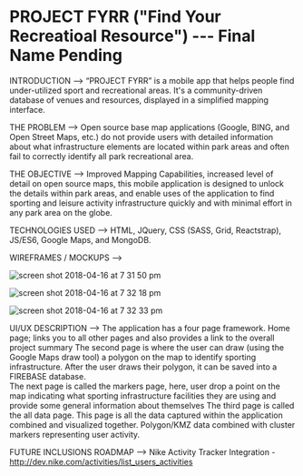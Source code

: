 # PROJECT FYRR ("Find Your Recreatioal Resource") --- Final Name Pending

INTRODUCTION -->
“PROJECT FYRR” is a mobile app that helps people find under-utilized sport and recreational areas.  It's a community-driven database of venues and resources, displayed in a simplified mapping interface. 

THE PROBLEM -->
Open source base map applications (Google, BING, and Open Street Maps, etc.) do not provide users with detailed information about what infrastructure elements are located within park areas and often fail to correctly identify all park recreational area.

THE OBJECTIVE -->
Improved Mapping Capabilities, increased level of detail on open source maps, this mobile application is designed to unlock the details within park areas, and enable uses of the application to find sporting and leisure activity infrastructure quickly and with minimal effort in any park area on the globe.

TECHNOLOGIES USED -->
HTML, JQuery, CSS (SASS, Grid, Reactstrap), JS/ES6, Google Maps, and MongoDB. 

 WIREFRAMES / MOCKUPS -->

![screen shot 2018-04-16 at 7 31 50 pm](https://user-images.githubusercontent.com/9308094/38840538-34cbe0ea-41ae-11e8-9098-cd224b96a96a.png)

![screen shot 2018-04-16 at 7 32 18 pm](https://user-images.githubusercontent.com/9308094/38840569-5aa2ada8-41ae-11e8-908a-1e8f0129a82a.png)

![screen shot 2018-04-16 at 7 32 33 pm](https://user-images.githubusercontent.com/9308094/38840594-7eba8aee-41ae-11e8-8198-478d88a0f301.png)

UI/UX DESCRIPTION -->
The application has a four page framework.
Home page; links you to all other pages and also provides a link to the overall project summary
The second page is where the user can draw (using the Google Maps draw tool) a polygon on the map to identify sporting infrastructure.  After the user draws their polygon, it can be saved into a FIREBASE database.  
The next page is called the markers page, here, user drop a point on the map indicating what sporting infrastructure facilities they are using and provide some general information about themselves
The third page is called the all data page.  This page is all the data captured within the application combined and visualized together.  Polygon/KMZ data combined with cluster markers representing user activity.  

FUTURE INCLUSIONS ROADMAP -->
Nike Activity Tracker Integration - http://dev.nike.com/activities/list_users_activities
